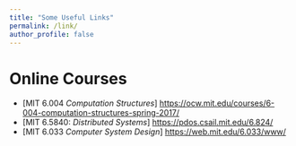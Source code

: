 ```yaml
---
title: "Some Useful Links"
permalink: /link/
author_profile: false
---
```

# Online Courses
- [MIT 6.004 *Computation Structures*] https://ocw.mit.edu/courses/6-004-computation-structures-spring-2017/
- [MIT 6.5840: *Distributed Systems*] https://pdos.csail.mit.edu/6.824/
- [MIT 6.033 *Computer System Design*] https://web.mit.edu/6.033/www/
